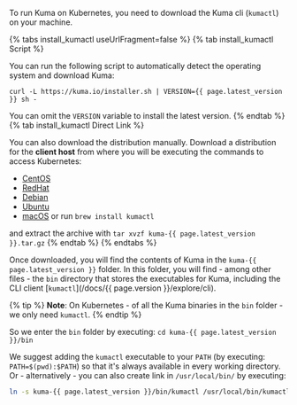 To run Kuma on Kubernetes, you need to download the Kuma cli (`kumactl`) on your machine.

{% tabs install_kumactl useUrlFragment=false %}
{% tab install_kumactl Script %}

You can run the following script to automatically detect the operating system and download Kuma:

<div class="language-sh">
  <pre class="no-line-numbers"><code>curl -L https://kuma.io/installer.sh | VERSION={{ page.latest_version }} sh -</code></pre>
</div>

You can omit the `VERSION` variable to install the latest version. 
{% endtab %}
{% tab install_kumactl Direct Link %}

You can also download the distribution manually. Download a distribution for the **client host** from where you will be executing the commands to access Kubernetes:

* <a href="https://download.konghq.com/mesh-alpine/kuma-{{ page.latest_version }}-centos-amd64.tar.gz">CentOS</a>
* <a href="https://download.konghq.com/mesh-alpine/kuma-{{ page.latest_version }}-rhel-amd64.tar.gz">RedHat</a>
* <a href="https://download.konghq.com/mesh-alpine/kuma-{{ page.latest_version }}-debian-amd64.tar.gz">Debian</a>
* <a href="https://download.konghq.com/mesh-alpine/kuma-{{ page.latest_version }}-ubuntu-amd64.tar.gz">Ubuntu</a>
* <a href="https://download.konghq.com/mesh-alpine/kuma-{{ page.latest_version }}-darwin-amd64.tar.gz">macOS</a> or run `brew install kumactl`

and extract the archive with `tar xvzf kuma-{{ page.latest_version }}.tar.gz`
{% endtab %}
{% endtabs %}

Once downloaded, you will find the contents of Kuma in the `kuma-{{ page.latest_version }}` folder. In this folder, you will find - among other files - the `bin` directory that stores the executables for Kuma, including the CLI client [`kumactl`](/docs/{{ page.version }}/explore/cli).

{% tip %}
**Note**: On Kubernetes - of all the Kuma binaries in the `bin` folder - we only need `kumactl`.
{% endtip %}

So we enter the `bin` folder by executing: `cd kuma-{{ page.latest_version }}/bin`

We suggest adding the `kumactl` executable to your `PATH` (by executing: `PATH=$(pwd):$PATH`) so that it's always available in every working directory. Or - alternatively - you can also create link in `/usr/local/bin/` by executing:

```sh
ln -s kuma-{{ page.latest_version }}/bin/kumactl /usr/local/bin/kumactl
```

